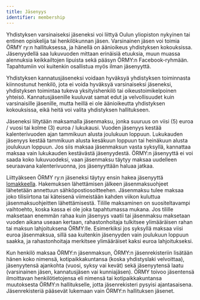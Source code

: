 ```yaml
---
title: Jäsenyys
identifier: membership
---
```

Yhdistyksen varsinaiseksi jäseneksi voi liittyä Oulun yliopiston nykyinen tai entinen opiskelija tai henkilökunnan jäsen. Varsinainen jäsen voi toimia ÖRMY ry:n hallituksessa, ja hänellä on äänioikeus yhdistyksen kokouksissa. Jäsenyydellä saa lukuvuoden mittaan erinäisiä etuuksia, muun muassa alennuksia keikkailtojen lipuista sekä pääsyn ÖRMY:n Facebook-ryhmään. Tapahtumiin voi kuitenkin osallistua myös ilman jäsenyyttä.

Yhdistyksen kannatusjäseneksi voidaan hyväksyä yhdistyksen toiminnasta kiinnostunut henkilö, jota ei voida hyväksyä varsinaiseksi jäseneksi, yhdistyksen toimintaa tukeva yksityishenkilö tai oikeustoimikelpoinen yhteisö. Kannatusjäsenille kuuluvat samat edut ja velvollisuudet kuin varsinaisille jäsenille, mutta heillä ei ole äänioikeutta yhdistyksen kokouksissa, eikä heitä voi valita yhdistyksen hallitukseen.

Jäseneksi liitytään maksamalla jäsenmaksu, jonka suuruus on viisi (5) euroa / vuosi tai kolme (3) euroa / lukukausi. Vuoden jäsenyys kestää kalenterivuoden ajan tammikuun alusta joulukuun loppuun. Lukukauden jäsenyys kestää tammikuun alusta kesäkuun loppuun tai heinäkuun alusta joulukuun loppuun. Jos siis maksaa jäsenmaksun vasta syksyllä, kannattaa maksaa vain lukukauden kestävästä jäsenyydestä. ÖRMY:n jäsenyyttä ei voi saada koko lukuvuodeksi, vaan jäsenmaksu täytyy maksaa uudelleen seuraavana kalenterivuonna, jos jäsenyyttään haluaa jatkaa.

Liittyäkseen ÖRMY ry:n jäseneksi täytyy ensin hakea jäsenyyttä [lomakkeella](https://docs.google.com/forms/d/e/1FAIpQLSfNL6MsXD0iskJPtlRg2JpXNO89wI7dShUnu2TvqXLshUjP3A/viewform?usp=sf_link). Hakemuksen lähettämisen jälkeen jäsenmaksuohjeet lähetetään annettuun sähköpostiosoitteehen. Jäsenmaksu tulee maksaa joko tilisiirtona tai käteisenä viimeistään kahden viikon kuluttua jäsenmaksuohjeitten lähettämisestä. Tilille maksaminen on suositeltavampi vaihtoehto, koska kassa ei ole joka tapahtumassa mukana. Jos tilille maksetaan enemmän rahaa kuin jäsenyys vaatii tai jäsenmaksu maksetaan vuoden aikana useaan kertaan, rahastonhoitaja tulkitsee ylimääräisen rahan tai maksun lahjoituksena ÖRMY:lle. Esimerkiksi jos syksyllä maksaa viisi euroa jäsenmaksua, sillä saa kuitenkin jäsenyyden vain joulukuun loppuun saakka, ja rahastonhoitaja merkitsee ylimääräiset kaksi euroa lahjoitukseksi.

Kun henkilö maksaa ÖRMY:n jäsenmaksun, ÖRMY:n jäsenrekisteriin lisätään hänen koko nimensä, kotipaikkakuntansa (koska yhdistyslaki velvoittaa), jäsenyytensä ajankohta (vuosi, syksy vai kevät) sekä jäsenyytensä laatu (varsinainen jäsen, kannatusjäsen vai kunniajäsen). ÖRMY toivoo jäsentensä ilmoittavan henkilötietojensa eli nimensä tai kotipaikkakuntansa muutoksesta ÖRMY:n hallitukselle, jotta jäsenrekisteri pysyisi ajantasaisena. Jäsenrekisteriä pääsevät lukemaan vain ÖRMY:n hallituksen jäsenet.

